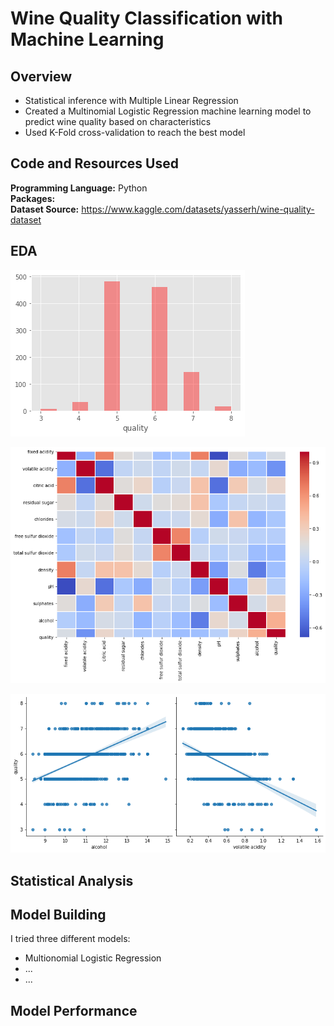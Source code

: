 # Wine Quality Classification with Machine Learning

## Overview
* Statistical inference with Multiple Linear Regression
* Created a Multinomial Logistic Regression machine learning model to predict wine quality based on characteristics
* Used K-Fold cross-validation to reach the best model

## Code and Resources Used

**Programming Language:** Python  
**Packages:**  
**Dataset Source:** https://www.kaggle.com/datasets/yasserh/wine-quality-dataset

## EDA

![](quality_dist.png)

![](characteristics_heatmap.png)

![](quality_alcohol_volatile_pair.png)

## Statistical Analysis

## Model Building

I tried three different models:
* Multionomial Logistic Regression
* ...
* ...

## Model Performance
